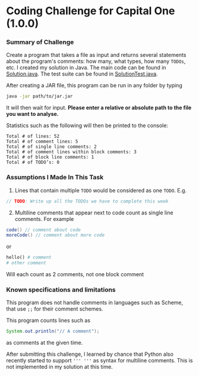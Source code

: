 # Coding Challenge for Capital One (1.0.0)

### Summary of Challenge
Create a program that takes a file as input and returns several statements about the program's comments: how many, what types, how many `TODOs`, etc. I created my solution in Java. The main code can be found in [Solution.java](https://github.com/hannah-bulmer/CapitalOne/blob/master/src/Solution.java). The test suite can be found in [SolutionTest.java](https://github.com/hannah-bulmer/CapitalOne/blob/master/src/SolutionTest.java).

After creating a JAR file, this program can be run in any folder by typing
```bash
java -jar path/to/jar.jar
```
It will then wait for input. **Please enter a relative or absolute path to the file you want to analyse.**

Statistics such as the following will then be printed to the console:
```
Total # of lines: 52
Total # of comment lines: 5
Total # of single line comments: 2
Total # of comment lines within block comments: 3
Total # of block line comments: 1
Total # of TODO’s: 0
```

### Assumptions I Made In This Task
1. Lines that contain multiple `TODO` would be considered as one `TODO`. E.g.

```Java
// TODO: Write up all the TODOs we have to complete this week
```
2. Multiline comments that appear next to code count as single line comments. For example
```Java
code() // comment about code
moreCode() // comment about more code
```
or
```python
hello() # comment
# other comment
```
Will each count as 2 comments, not one block comment

### Known specifications and limitations
This program does not handle comments in languages such as Scheme, that use `;;` for their comment schemes.

This program counts lines such as
```Java
System.out.println("// A comment");
```
as comments at the given time.

After submitting this challenge, I learned by chance that Python also recently started to support `''' '''` as syntax for multiline comments. This is not implemented in my solution at this time.
